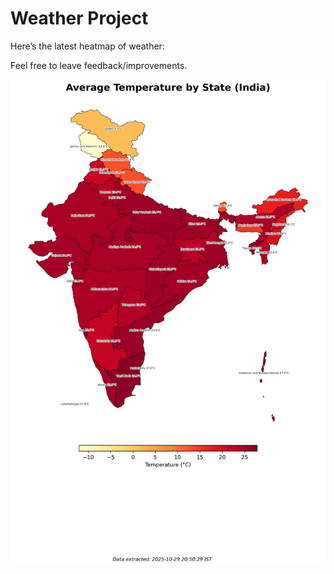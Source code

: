 # Weather Project

Here’s the latest heatmap of weather:

Feel free to leave feedback/improvements.

![India Heatmap](docs/assets/india_heatmap.png?v=0230C0)
